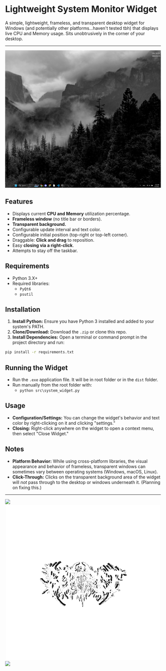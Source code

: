 # Lightweight System Monitor Widget

A simple, lightweight, frameless, and transparent desktop widget for Windows (and potentially other platforms...haven't tested tbh) that displays live CPU and Memory usage. Sits unobtrusively in the corner of your desktop.

---
<div>
 <img src="assets/desktop_screenshot.png" alt="Desktop Image" width="700px">
</div>

## Features

- Displays current **CPU and Memory** utilization percentage.
- **Frameless window** (no title bar or borders).
- **Transparent background.**
- Configurable update interval and text color.
- Configurable initial position (top-right or top-left corner).
- Draggable: **Click and drag** to reposition.
- Easy **closing via a right-click**.
- Attempts to stay off the taskbar.

## Requirements

- Python 3.X+
- Required libraries:
  - `PyQt6`
  - `psutil`

## Installation

1.  **Install Python:** Ensure you have Python 3 installed and added to your system's PATH.
2.  **Clone/Download:** Download the `.zip` or clone this repo.
3.  **Install Dependencies:** Open a terminal or command prompt in the project directory and run:

   ```bash
   pip install -r requirements.txt
   ```

## Running the Widget

  - Run the `.exe` application file. It will be in root folder or in the `dist` folder.
  - Run manually from the root folder with:
      - `python src\system_widget.py`

## Usage

 - **Configuration/Settings:** You can change the widget's behavior and text color by right-clicking on it and clicking "settings."
 - **Closing:** Right-click anywhere on the widget to open a context menu, then select "Close Widget."

## Notes

- **Platform Behavior:** While using cross-platform libraries, the visual appearance and behavior of frameless, transparent windows can sometimes vary between operating systems (Windows, macOS, Linux).
- **Click-Through:** Clicks on the transparent background area of the widget will _not_ pass through to the desktop or windows underneath it. (Planning on fixing this.)

---

<img src="https://user-images.githubusercontent.com/74038190/212284100-561aa473-3905-4a80-b561-0d28506553ee.gif">
<div align="center">
  <a href="https://seperet.com">
    <img src=https://github.com/denv3rr/denv3rr/blob/main/Seperet_Slam_White.gif/>
  </a>
</div>
<img src="https://user-images.githubusercontent.com/74038190/212284100-561aa473-3905-4a80-b561-0d28506553ee.gif">
